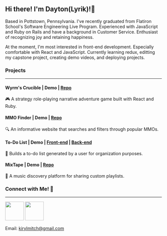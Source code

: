 ## Hi there! I'm Dayton(Lyrik)!👋

  Based in Pottstown, Pennsylvania. I've recently graduated from Flatiron School's Software Engineering Live Program. Experienced with JavaScript and Ruby on Rails and have a background in Customer Service. Enthusiast of recognizing joy and retaining happiness. 
  
  At the moment, I'm most interested in front-end development. Especially comfortable with React and JavaScript. Currently learning redux, editting my capstone project, creating demo videos, and deploying projects.
 
### Projects
----------------------------------------------------------------------------------------------------------------------------------------------------------
#### Wyrm's Crucible | Demo | [Repo](https://github.com/Straigus1/Wyrms-Crucible)
:video_game: A strategy role-playing narrative adventure game built with React and Ruby.

#### MMO Finder | Demo | [Repo](https://github.com/Straigus1/MMO_Finder)
:mag: An informative website that searches and filters through popular MMOs.

#### To-Do List | Demo | [Front-end](https://github.com/Straigus1/phase-3-project-front) | [Back-end](https://github.com/Straigus1/phase-3-sinatra-react-project)
:memo: Builds a to-do list generated by a user for organization purposes.

#### MixTape | Demo | [Repo](https://github.com/madisonsorah/phase-4-project-mixtape)
:musical_note: A music discovery platform for sharing custom playlists.

### Connect with Me! :link:
----------------------------------------------------------------------------------------------------------------------------------------------------------

[<img src="https://cdn4.iconfinder.com/data/icons/social-media-2210/24/Medium-512.png" width="60" height="60">](https://medium.com/@kirylmitch) 
[<img src="https://user-images.githubusercontent.com/91290969/155408575-23be8c18-b735-4716-8a59-2bac647821f2.png" width="60" height="60">](https://www.linkedin.com/in/dayton-houston/) 

Email: kirylmitch@gmail.com

<!--
**Straigus1/Straigus1** is a ✨ _special_ ✨ repository because its `README.md` (this file) appears on your GitHub profile.

Here are some ideas to get you started:

- 🔭 I’m currently working on ...
- 🌱 I’m currently learning ...
- 👯 I’m looking to collaborate on ...
- 🤔 I’m looking for help with ...
- 💬 Ask me about ...
- 📫 How to reach me: ...
- 😄 Pronouns: ...
- ⚡ Fun fact: ...
-->
